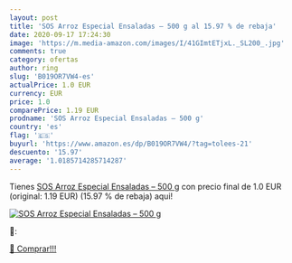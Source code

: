 ```yaml
---
layout: post
title: 'SOS Arroz Especial Ensaladas – 500 g al 15.97 % de rebaja'
date: 2020-09-17 17:24:30
image: 'https://m.media-amazon.com/images/I/41GImtETjxL._SL200_.jpg'
comments: true
category: ofertas
author: ring
slug: 'B019OR7VW4-es'
actualPrice: 1.0 EUR
currency: EUR
price: 1.0
comparePrice: 1.19 EUR
prodname: 'SOS Arroz Especial Ensaladas – 500 g'
country: 'es'
flag: '🇪🇸'
buyurl: 'https://www.amazon.es/dp/B019OR7VW4/?tag=tolees-21'
descuento: '15.97'
average: '1.0185714285714287'
---
```


Tienes [SOS Arroz Especial Ensaladas – 500 g](https://www.amazon.es/dp/B019OR7VW4/?tag=tolees-21) con precio final de  1.0 EUR (original: 1.19 EUR) (15.97 %  de rebaja) aqui!

[![SOS Arroz Especial Ensaladas – 500 g](https://m.media-amazon.com/images/I/41GImtETjxL._SL200_.jpg)](https://www.amazon.es/dp/B019OR7VW4/?tag=tolees-21)

🔎:


[🛒 Comprar!!!](https://www.amazon.es/dp/B019OR7VW4/?tag=tolees-21)

